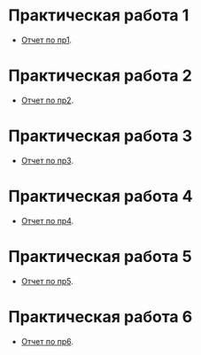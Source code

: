# Практическая работа 1

- [Отчет по пр1](practice/DS-PR1.pdf).

# Практическая работа 2

- [Отчет по пр2](practice/DS-PR2.pdf).

# Практическая работа 3

- [Отчет по пр3](practice/DS-PR3.pdf).

# Практическая работа 4

- [Отчет по пр4]().

# Практическая работа 5

- [Отчет по пр5]().

# Практическая работа 6

- [Отчет по пр6]().
